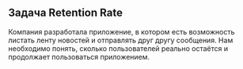 ## Задача Retention Rate 
Компания разработала приложение, в котором есть возможность листать ленту новостей и отправлять друг другу сообщения.
Нам необходимо понять, сколько пользователей реально остаётся и продолжает пользоваться приложением.

